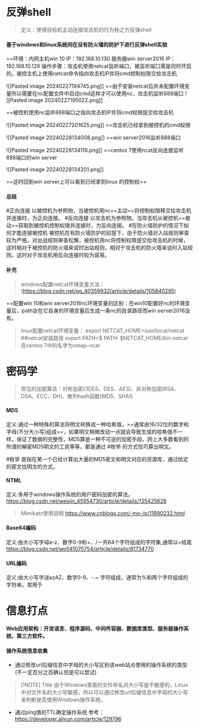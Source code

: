 # 反弹shell
>定义：使得目标机主动连接攻击机的行为称之为反弹shell
#### 基于windows和linux系统间在没有防火墙的防护下进行反弹shell实验
==环境：内网主机win 10 IP：192.168.10.130 服务器win server2016 IP：192.168.10.129
操作步骤：攻击机使用netcat监听端口，被监听端口需是同时开启的。被控主机上使用netcat命令指向攻击机IP并将cmd控制权限交给攻击机

![[Pasted image 20240227194745.png]]
==由于安装netcat后并未配置环境变量所以需要在nc配置文件中启动cmd这样才可以使用nc，攻击机监听888端口
![[Pasted image 20240227195022.png]]

==被控机使用nc监听888端口之指向攻击机IP并将cmd权限提交给攻击机

![[Pasted image 20240227201625.png]]
==攻击机已经拿到被控机的cmd权限

![[Pasted image 20240228134008.png]]
==win server2016监听888端口

![[Pasted image 20240228134116.png]]
==centos 7使用ncat反向连接监听888端口的win server

![[Pasted image 20240228134201.png]]

==这时回到win server上可以看到已经拿到linux 的控制权==

#### 总结
#正向连接
以被控机为参照物，当被控机用nc==主动==将控制权限移交给攻击机并连接时，为正向连接。
#反向连接
以攻击机为参照物，当攻击机从被控机==被动==获取到被控机控制权限并连接时，为反向连接。
#在防火墙防护的情况下如何才能连接被控机
被控机在有防火墙防护的前提下，由于防火墙对入站规则审查较为严格，对出战规则审查松懈，被控机用nc将控制权限提交给攻击机的时候，这时相对于被控机的防火墙来说时出站规则，相对于攻击机的防火墙来说时入站规则。这时对于攻击机用反向连接时较为容易。



#### 补充

>windows配置netcat环境变量方法：
(https://blog.csdn.net/qq_40359932/article/details/105840295)

==配置win 10和win server2016nc环境变量的区别：在win10配置好nc的环境变量后，path会在它自身的环境变量后生成一条nc的目录路径而win server2016没有。

>linux配置netcat环境变量：
	export NETCAT_HOME=/usr/local/netcat ##netcat安装路径
	export PATH=$ PATH: $NETCAT_HOME/bin
netcat在centos 7中的名字为nmap-ncat

# 密码学
>常见的加密算法：对称加密(3DES、DES、AES)、非对称加密(RSA、DSA、ECC、DH)、散列hash函数(MD5、SHA1)

#### MD5
 定义:通过一种特殊的算法将明文转换成一种哈希值，==通常由16/32位的数字和字母(不分大小写)组成==，如果明文稍微改动一点就会导致生成的哈希值不一样。保证了数据的完整性，MD5算是一种不可逆的加密手段，网上大多数看到的所谓的解密MD5明文的工具等等，都是通过 #枚举 的方式恰巧算出明文。

 #枚举 是指在某一个已经计算出大量的MD5密文和明文对应的资源库，通过给定的密文找明文的方式。
#### NTML 
定义:多用于windows操作系统的用户密码加密的算法。 https://blog.csdn.net/weixin_45954730/article/details/135425628

>Mimikatz使用说明
>https://www.cnblogs.com/-mo-/p/11890232.html
#### Base64编码
定义:由大小写字母a-z、数字0-9和+、/一共64个字符组成的字符集,通常以=结尾  https://blog.csdn.net/wo541075754/article/details/81734770

#### URL编码
定义:由大小写字谜azAZ、数字0-9、-.~ 字符组成，通常为%和两个字符组成的字符串。常用于




# 信息打点

**Web应用架构：开发语言、程序源码、中间件容器、数据库类型、服务器操作系统、第三方软件。**

#### 操作系统信息收集
- 通过修改url后缀信息中字母的大小写区别该web站点使用的操作系统的类型(不一定百分之百确认但是可以尝试)

> [!NOTE] Title
> 由于Windows里面的文件命名对大小写是不敏感的，Linux中对文件名的大小写敏感，所以可以通过修改url后缀信息中字母的大小写来判断是否使用Windows操作系统。
- 通过ping值的TTL确定操作系统
参考：https://developer.aliyun.com/article/129796

